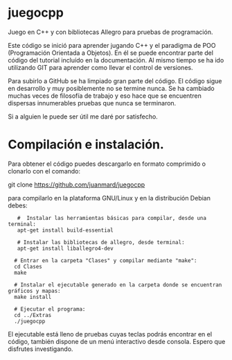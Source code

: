 # juegocpp
Juego en C++ y con bibliotecas Allegro para pruebas de programación.

Este código se inició para aprender jugando C++ y el paradigma de POO (Programación Orientada a Objetos).
En él se puede encontrar parte del código del tutorial incluído en la documentación.
Al mismo tiempo se ha ido utilizando GIT para aprender como llevar el control de versiones.

Para subirlo a GitHub se ha limpiado gran parte del código.
El código sigue en desarrollo y muy posiblemente no se termine nunca.
Se ha cambiado muchas veces de filosofía de trabajo y eso hace que se encuentren dispersas innumerables pruebas que nunca se terminaron.

Si a alguien le puede ser útil me daré por satisfecho.

# Compilación e instalación.
Para obtener el código puedes descargarlo en formato comprimido o clonarlo con el comando:

git clone https://github.com/juanmard/juegocpp

para compilarlo en la plataforma GNU/Linux y en la distribución Debian debes:

```[bash]
   #  Instalar las herramientas básicas para compilar, desde una terminal:
   apt-get install build-essential

   # Instalar las bibliotecas de allegro, desde terminal:
   apt-get install liballegro4-dev

  # Entrar en la carpeta "Clases" y compilar mediante "make":
  cd Clases
  make

  # Instalar el ejecutable generado en la carpeta donde se encuentran gráficos y mapas:
  make install

  # Ejecutar el programa:
  cd ../Extras
  ./juegocpp

```

El ejecutable está lleno de pruebas cuyas teclas podrás encontrar en el código, también dispone de un menú interactivo desde consola.
Espero que disfrutes investigando.

